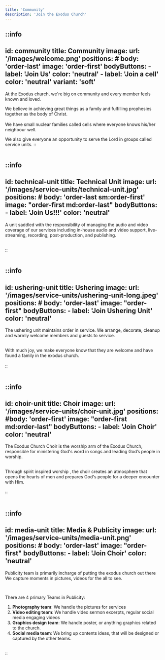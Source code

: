 ```yaml
---
title: 'Community'
description: 'Join the Exodus Church'
---
```


::info
---
id: community
title: Community
image:
    url: '/images/welcome.png'
positions:
    # body: 'order-last'
    image: 'order-first'
bodyButtons:
    - label: 'Join Us'
      color: 'neutral'
    - label: 'Join a cell'
      color: 'neutral'
      variant: 'soft'
---
At the Exodus church, we're big on community and every member feels known and loved.

We believe in achieving great things as a family and fulfilling prophesies together as the
body of Christ.
<br />
<br />
We have small nuclear families called cells where everyone knows his/her neighbour well.

We also give everyone an opportunity to serve the Lord in groups called service units.
::
<br />
<br />

<!-- <h2 class="text-3xl">Service Units</h2> -->

::info
---
id: technical-unit
title: Technical Unit
image:
    url: '/images/service-units/technical-unit.jpg'
positions:
    # body: 'order-last sm:order-first'
    image: "order-first md:order-last"
bodyButtons:
    - label: 'Join Us!!!'
      color: 'neutral'
---
A unit saddled with the responsibility of managing the audio and video
coverage of our services including in-house audio and video support,
live-streaming, recording, post-production, and publishing.

<br />
::
<br />
<br />

::info
---
id: ushering-unit
title: Ushering
image:
    url: '/images/service-units/ushering-unit-long.jpeg'
positions:
    # body: 'order-last'
    image: "order-first"
bodyButtons:
    - label: 'Join Ushering Unit'
      color: 'neutral'
---
The ushering unit maintains order in service.
We arrange, decorate, cleanup and warmly welcome members and guests to service.

<br />
With much joy, we make everyone know that they are welcome and have found a family in
the exodus church.
<br />
<br />
::
<br />
<br />

::info
---
id: choir-unit
title: Choir
image:
    url: '/images/service-units/choir-unit.jpg'
positions:
    #body: 'order-first'
    image: "order-first md:order-last"
bodyButtons:
    - label: 'Join Choir'
      color: 'neutral'
---
The Exodus Church Choir is the worship arm of the Exodus Church,
responsible for ministering God's word in songs and leading God’s
people in worship.

<br />
Through spirit inspired worship , the choir creates an atmosphere that
opens the  hearts of men and prepares God's people for a deeper
encounter with Him.
<br />
<br />
::
<br />
<br />

::info
---
id: media-unit
title: Media & Publicity
image:
    url: '/images/service-units/media-unit.png'
positions:
    # body: 'order-last'
    image: "order-first"
bodyButtons:
    - label: 'Join Choir'
      color: 'neutral'
---
Publicity team is primarily incharge of putting the exodus church out there 
We capture moments in pictures, videos for the all to see.

<br />

There are 4 primary Teams in Publicity:
1. **Photography team**: We handle the pictures for services
2. **Video editing team**: We handle video sermon excerpts, regular social media engaging videos
3. **Graphics design team**: We handle poster, or anything graphics related to the church.
4. **Social media team**: We bring up contents ideas, that will be designed or captured by the other teams.

<br />
::


